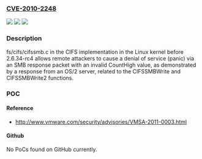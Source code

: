 ### [CVE-2010-2248](https://cve.mitre.org/cgi-bin/cvename.cgi?name=CVE-2010-2248)
![](https://img.shields.io/static/v1?label=Product&message=n%2Fa&color=blue)
![](https://img.shields.io/static/v1?label=Version&message=n%2Fa&color=blue)
![](https://img.shields.io/static/v1?label=Vulnerability&message=n%2Fa&color=brighgreen)

### Description

fs/cifs/cifssmb.c in the CIFS implementation in the Linux kernel before 2.6.34-rc4 allows remote attackers to cause a denial of service (panic) via an SMB response packet with an invalid CountHigh value, as demonstrated by a response from an OS/2 server, related to the CIFSSMBWrite and CIFSSMBWrite2 functions.

### POC

#### Reference
- http://www.vmware.com/security/advisories/VMSA-2011-0003.html

#### Github
No PoCs found on GitHub currently.

